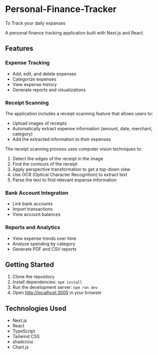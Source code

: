 # Personal-Finance-Tracker
To Track your daily expanses

A personal finance tracking application built with Next.js and React.

## Features

### Expense Tracking
- Add, edit, and delete expenses
- Categorize expenses
- View expense history
- Generate reports and visualizations

### Receipt Scanning
The application includes a receipt scanning feature that allows users to:
- Upload images of receipts
- Automatically extract expense information (amount, date, merchant, category)
- Add the extracted information to their expenses

The receipt scanning process uses computer vision techniques to:
1. Detect the edges of the receipt in the image
2. Find the contours of the receipt
3. Apply perspective transformation to get a top-down view
4. Use OCR (Optical Character Recognition) to extract text
5. Parse the text to find relevant expense information

### Bank Account Integration
- Link bank accounts
- Import transactions
- View account balances

### Reports and Analytics
- View expense trends over time
- Analyze spending by category
- Generate PDF and CSV reports

## Getting Started

1. Clone the repository
2. Install dependencies: `npm install`
3. Run the development server: `npm run dev`
4. Open [http://localhost:3000](http://localhost:3000) in your browser

## Technologies Used

- Next.js
- React
- TypeScript
- Tailwind CSS
- shadcn/ui
- Chart.js

